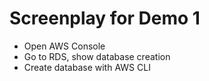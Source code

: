 # Screenplay for Demo 1

* Open AWS Console
* Go to RDS, show database creation
* Create database with AWS CLI
